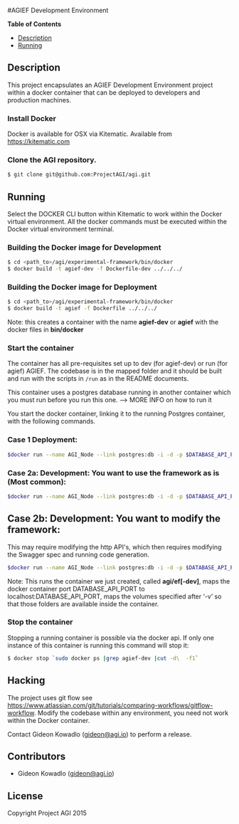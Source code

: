 #AGIEF Development Environment

**Table of Contents**
- [Description](#markdown-header-description)
- [Running](#markdown-header-running)

## Description

This project encapsulates an AGIEF Development Environment project within a docker container that can be deployed to developers and production machines. 

### Install Docker
Docker is available for OSX via Kitematic. Available from https://kitematic.com

### Clone the AGI repository.
```sh
$ git clone git@github.com:ProjectAGI/agi.git
```

## Running
Select the DOCKER CLI button within Kitematic to work within the Docker virtual environment.
All the docker commands must be executed within the Docker virtual environment terminal.

### Building the Docker image for Development
```sh
$ cd <path_to>/agi/experimental-framework/bin/docker
$ docker build -t agief-dev -f Dockerfile-dev ../../../
```

### Building the Docker image for Deployment
```sh
$ cd <path_to>/agi/experimental-framework/bin/docker
$ docker build -t agief -f Dockerfile ../../../
```


Note: this creates a container with the name **agief-dev** or **agief** with the docker files in **bin/docker**

### Start the container
The container has all pre-requisites set up to dev (for agief-dev) or run (for agief) AGIEF. 
The codebase is in the mapped folder and it should be built and run with the scripts in ```/run``` as in the README documents.

This container uses a postgres database running in another container which you must run before you run this one. 
--> MORE INFO on how to run it

You start the docker container, linking it to the running Postgres container, with the following commands.

### Case 1 Deployment: 
```sh
$docker run --name AGI_Node --link postgres:db -i -d -p $DATABASE_API_PORT:$DATABASE_API_PORT -v $AGI_HOME:/root/dev/agi agief
```

### Case 2a: Development: You want to use the framework as is (Most common):
```sh
$docker run --name AGI_Node --link postgres:db -i -d -p $DATABASE_API_PORT:$DATABASE_API_PORT -v $AGI_HOME:/root/dev/agi -v agief-dev
```

## Case 2b: Development: You want to modify the framework:
This may require modifying the http API's, which then requires modifying the Swagger spec and running code generation.
```sh
$docker run --name AGI_Node --link postgres:db -i -d -p $DATABASE_API_PORT:$DATABASE_API_PORT -v $AGI_HOME:/root/dev/agi -v $SWAGGER_HOME:/root/dev/swagger-codegen agief-dev
```

Note: This runs the container we just created, called **agi/ef[-dev]**, maps the docker container port DATABASE_API_PORT to localhost:DATABASE_API_PORT, maps the volumes specified after ‘-v’ so that those folders are available inside the container.

### Stop the container
Stopping a running container is possible via the docker api. If only one instance of this container is running this command will stop it:
```sh
$ docker stop `sudo docker ps |grep agief-dev |cut -d\  -f1`
```

## Hacking
The project uses git flow see https://www.atlassian.com/git/tutorials/comparing-workflows/gitflow-workflow.
Modify the codebase within any environment, you need not work within the Docker container.

Contact Gideon Kowadlo (gideon@agi.io) to perform a release.

## Contributors
* Gideon Kowadlo (gideon@agi.io) 

## License
Copyright Project AGI 2015
